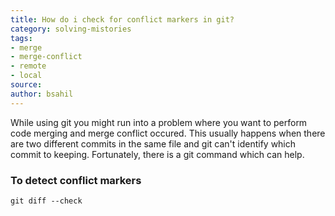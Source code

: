```yaml
---
title: How do i check for conflict markers in git?
category: solving-mistories
tags:
- merge
- merge-conflict
- remote
- local
source: 
author: bsahil
---
```


While using git you might run into a problem where you want to perform code merging and merge conflict occured. 
This usually happens when there are two different commits in the same file and git can't identify which commit to keeping. 
Fortunately, there is a git command which can help.

### To detect conflict markers
```shell
git diff --check
```
